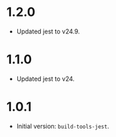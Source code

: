 # 1.2.0

- Updated jest to v24.9.

# 1.1.0

- Updated jest to v24.

# 1.0.1

- Initial version: `build-tools-jest`.
